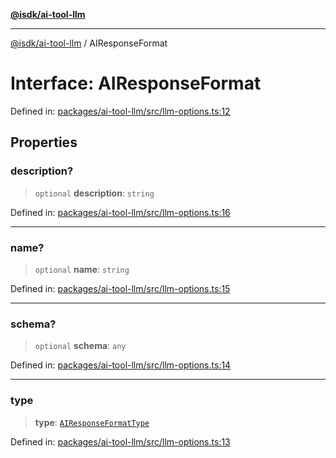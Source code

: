 [**@isdk/ai-tool-llm**](../README.md)

***

[@isdk/ai-tool-llm](../globals.md) / AIResponseFormat

# Interface: AIResponseFormat

Defined in: [packages/ai-tool-llm/src/llm-options.ts:12](https://github.com/isdk/ai-tool-llm.js/blob/cce15e28c39fd2fefb63f1a38e624e7483ff232f/src/llm-options.ts#L12)

## Properties

### description?

> `optional` **description**: `string`

Defined in: [packages/ai-tool-llm/src/llm-options.ts:16](https://github.com/isdk/ai-tool-llm.js/blob/cce15e28c39fd2fefb63f1a38e624e7483ff232f/src/llm-options.ts#L16)

***

### name?

> `optional` **name**: `string`

Defined in: [packages/ai-tool-llm/src/llm-options.ts:15](https://github.com/isdk/ai-tool-llm.js/blob/cce15e28c39fd2fefb63f1a38e624e7483ff232f/src/llm-options.ts#L15)

***

### schema?

> `optional` **schema**: `any`

Defined in: [packages/ai-tool-llm/src/llm-options.ts:14](https://github.com/isdk/ai-tool-llm.js/blob/cce15e28c39fd2fefb63f1a38e624e7483ff232f/src/llm-options.ts#L14)

***

### type

> **type**: [`AIResponseFormatType`](../type-aliases/AIResponseFormatType.md)

Defined in: [packages/ai-tool-llm/src/llm-options.ts:13](https://github.com/isdk/ai-tool-llm.js/blob/cce15e28c39fd2fefb63f1a38e624e7483ff232f/src/llm-options.ts#L13)
